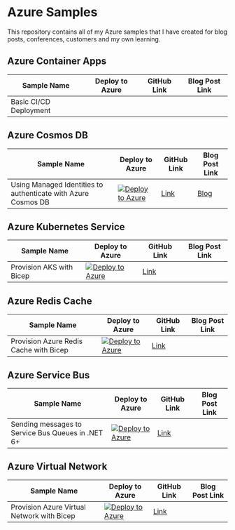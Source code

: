 # Azure Samples

This repository contains all of my Azure samples that I have created for blog posts, conferences, customers and my own learning.

## Azure Container Apps

| Sample Name | Deploy to Azure | GitHub Link | Blog Post Link |
| ----------- | --------------- | ----------- | -------------- |
| Basic CI/CD Deployment | | | |

## Azure Cosmos DB

| Sample Name | Deploy to Azure | GitHub Link | Blog Post Link |
| ----------- | --------------- | ----------- | -------------- |
| Using Managed Identities to authenticate with Azure Cosmos DB | [![Deploy to Azure](https://aka.ms/deploytoazurebutton)](https://portal.azure.com/#create/Microsoft.Template/uri/https%3A%2F%2Fraw.githubusercontent.com%2Fwillvelida%2Fazure-samples%2Fmain%2Fcosmosdb-function-managed-identity%2Fdeploy%2Fazuredeploy.json) | [Link](https://github.com/willvelida/azure-samples/tree/main/cosmosdb-function-managed-identity) | [Blog](https://www.willvelida.com/posts/authenticating-cosmos-db-with-managed-identity/) |

## Azure Kubernetes Service

| Sample Name | Deploy to Azure | GitHub Link | Blog Post Link |
| ----------- | --------------- | ----------- | -------------- |
| Provision AKS with Bicep | [![Deploy to Azure](https://aka.ms/deploytoazurebutton)](https://portal.azure.com/#create/Microsoft.Template/uri/https%3A%2F%2Fraw.githubusercontent.com%2Fwillvelida%2Fazure-samples%2Fmain%2Faks-bicep%2Fazuredeploy.json) | [Link](https://github.com/willvelida/azure-samples/tree/main/aks-bicep) | |

## Azure Redis Cache

| Sample Name | Deploy to Azure | GitHub Link | Blog Post Link |
| ----------- | --------------- | ----------- | -------------- |
| Provision Azure Redis Cache with Bicep | [![Deploy to Azure](https://aka.ms/deploytoazurebutton)]() | [Link](https://github.com/willvelida/azure-samples/tree/main/redis-cache-bicep) | |

## Azure Service Bus

| Sample Name | Deploy to Azure | GitHub Link | Blog Post Link |
| ----------- | --------------- | ----------- | -------------- |
| Sending messages to Service Bus Queues in .NET 6+ | [![Deploy to Azure](https://aka.ms/deploytoazurebutton)](https://portal.azure.com/#create/Microsoft.Template/uri/https%3A%2F%2Fraw.githubusercontent.com%2Fwillvelida%2Fazure-samples%2Fmain%2Fservice-bus-queues%2Fdeploy%2Fazuredeploy.json) | [Link](https://github.com/willvelida/azure-samples/tree/main/service-bus-queues) | |

## Azure Virtual Network

| Sample Name | Deploy to Azure | GitHub Link | Blog Post Link |
| ----------- | --------------- | ----------- | -------------- |
| Provision Azure Virtual Network with Bicep | [![Deploy to Azure](https://aka.ms/deploytoazurebutton)](https://portal.azure.com/#create/Microsoft.Template/uri/https%3A%2F%2Fraw.githubusercontent.com%2Fwillvelida%2Fazure-samples%2Fmain%2Fazure-vnet-bicep-simple%2Fazuredeploy.json) | [Link](https://github.com/willvelida/azure-samples/tree/main/azure-vnet-bicep-simple) | |